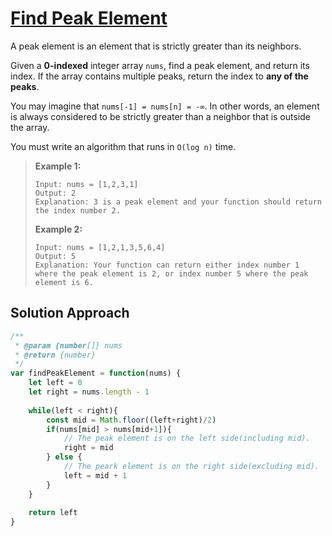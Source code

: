 # [Find Peak Element](https://leetcode.cn/problems/find-peak-element/)

A peak element is an element that is strictly greater than its neighbors.

Given a **0-indexed** integer array `nums`, find a peak element, and return its index. If the array contains multiple peaks, return the index to **any of the peaks**.

You may imagine that `nums[-1] = nums[n] = -∞`. In other words, an element is always considered to be strictly greater than a neighbor that is outside the array.

You must write an algorithm that runs in `O(log n)` time.

> **Example 1:**
>
> ```
> Input: nums = [1,2,3,1]
> Output: 2
> Explanation: 3 is a peak element and your function should return the index number 2.
> ```
>
> **Example 2:**
>
> ```
> Input: nums = [1,2,1,3,5,6,4]
> Output: 5
> Explanation: Your function can return either index number 1 where the peak element is 2, or index number 5 where the peak element is 6.
> ```

##  Solution Approach

```js
/**
 * @param {number[]} nums
 * @return {number}
 */
var findPeakElement = function(nums) {
    let left = 0
    let right = nums.length - 1
    
    while(left < right){
        const mid = Math.floor((left+right)/2)
        if(nums[mid] > nums[mid+1]){
            // The peak element is on the left side(including mid).
            right = mid
        } else {
            // The peark element is on the right side(excluding mid).
            left = mid + 1
        }
    }
    
    return left
}
```

